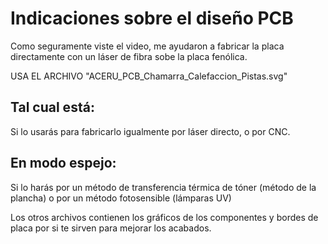 # Indicaciones sobre el diseño PCB

Como seguramente viste el video, me ayudaron a fabricar la placa directamente con un láser de fibra sobe la placa fenólica.

USA EL ARCHIVO "ACERU_PCB_Chamarra_Calefaccion_Pistas.svg"
## Tal cual está:
Si lo usarás para fabricarlo igualmente por láser directo, o por CNC.

## En modo espejo: 
Si lo harás por un método de transferencia térmica de tóner (método de la plancha) o por un método fotosensible (lámparas UV)


Los otros archivos contienen los gráficos de los componentes y bordes de placa por si te sirven para mejorar los acabados.
